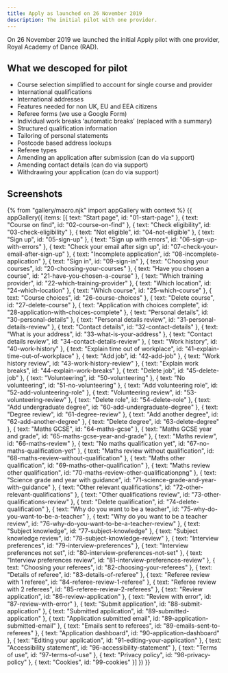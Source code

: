 ```yaml
---
title: Apply as launched on 26 November 2019
description: The initial pilot with one provider.
---
```

On 26 November 2019 we launched the initial Apply pilot with one provider, Royal Academy of Dance (RAD).

## What we descoped for pilot

* Course selection simplified to account for single course and provider
* International qualifications
* International addresses
* Features needed for non UK, EU and EEA citizens
* Referee forms (we use a Google Form)
* Individual work breaks ‘automatic breaks’ (replaced with a summary)
* Structured qualification information
* Tailoring of personal statements
* Postcode based address lookups
* Referee types
* Amending an application after submission (can do via support)
* Amending contact details (can do via support)
* Withdrawing your application (can do via support)

## Screenshots

{% from "gallery/macro.njk" import appGallery with context %}
{{ appGallery({
  items: [{
    text: "Start page",
    id: "01-start-page"
  }, {
    text: "Course on find",
    id: "02-course-on-find"
  }, {
    text: "Check eligibility",
    id: "03-check-eligibility"
  }, {
    text: "Not eligible",
    id: "04-not-eligible"
  }, {
    text: "Sign up",
    id: "05-sign-up"
  }, {
    text: "Sign up with errors",
    id: "06-sign-up-with-errors"
  }, {
    text: "Check your email after sign up",
    id: "07-check-your-email-after-sign-up"
  }, {
    text: "Incomplete application",
    id: "08-incomplete-application"
  }, {
    text: "Sign in",
    id: "09-sign-in"
  }, {
    text: "Choosing your courses",
    id: "20-choosing-your-courses"
  }, {
    text: "Have you chosen a course",
    id: "21-have-you-chosen-a-course"
  }, {
    text: "Which training provider",
    id: "22-which-training-provider"
  }, {
    text: "Which location",
    id: "24-which-location"
  }, {
    text: "Which course",
    id: "25-which-course"
  }, {
    text: "Course choices",
    id: "26-course-choices"
  }, {
    text: "Delete course",
    id: "27-delete-course"
  }, {
    text: "Application with choices complete",
    id: "28-application-with-choices-complete"
  }, {
    text: "Personal details",
    id: "30-personal-details"
  }, {
    text: "Personal details review",
    id: "31-personal-details-review"
  }, {
    text: "Contact details",
    id: "32-contact-details"
  }, {
    text: "What is your address",
    id: "33-what-is-your-address"
  }, {
    text: "Contact details review",
    id: "34-contact-details-review"
  }, {
    text: "Work history",
    id: "40-work-history"
  }, {
    text: "Explain time out of workplace",
    id: "41-explain-time-out-of-workplace"
  }, {
    text: "Add job",
    id: "42-add-job"
  }, {
    text: "Work history review",
    id: "43-work-history-review"
  }, {
    text: "Explain work breaks",
    id: "44-explain-work-breaks"
  }, {
    text: "Delete job",
    id: "45-delete-job"
  }, {
    text: "Volunteering",
    id: "50-volunteering"
  }, {
    text: "No volunteering",
    id: "51-no-volunteering"
  }, {
    text: "Add volunteering role",
    id: "52-add-volunteering-role"
  }, {
    text: "Volunteering review",
    id: "53-volunteering-review"
  }, {
    text: "Delete role",
    id: "54-delete-role"
  }, {
    text: "Add undergraduate degree",
    id: "60-add-undergraduate-degree"
  }, {
    text: "Degree review",
    id: "61-degree-review"
  }, {
    text: "Add another degree",
    id: "62-add-another-degree"
  }, {
    text: "Delete degree",
    id: "63-delete-degree"
  }, {
    text: "Maths GCSE",
    id: "64-maths-gcse"
  }, {
    text: "Maths GCSE year and grade",
    id: "65-maths-gcse-year-and-grade"
  }, {
    text: "Maths review",
    id: "66-maths-review"
  }, {
    text: "No maths qualification yet",
    id: "67-no-maths-qualification-yet"
  }, {
    text: "Maths review without qualification",
    id: "68-maths-review-without-qualification"
  }, {
    text: "Maths other qualification",
    id: "69-maths-other-qualification"
  }, {
    text: "Maths review other qualification",
    id: "70-maths-review-other-qualificationpng"
  }, {
    text: "Science grade and year with guidance",
    id: "71-science-grade-and-year-with-guidance"
  }, {
    text: "Other relevant qualifications",
    id: "72-other-relevant-qualifications"
  }, {
    text: "Other qualifications review",
    id: "73-other-qualifications-review"
  }, {
    text: "Delete qualification",
    id: "74-delete-qualification"
  }, {
    text: "Why do you want to be a teacher",
    id: "75-why-do-you-want-to-be-a-teacher"
  }, {
    text: "Why do you want to be a teacher review",
    id: "76-why-do-you-want-to-be-a-teacher-review"
  }, {
    text: "Subject knowledge",
    id: "77-subject-knowledge"
  }, {
    text: "Subject knowledge review",
    id: "78-subject-knowledge-review"
  }, {
    text: "Interview preferences",
    id: "79-interview-preferences"
  }, {
    text: "Interview preferences not set",
    id: "80-interview-preferences-not-set"
  }, {
    text: "Interview preferences review",
    id: "81-interview-preferences-review"
  }, {
    text: "Choosing your referees",
    id: "82-choosing-your-referees"
  }, {
    text: "Details of referee",
    id: "83-details-of-referee"
  }, {
    text: "Referee review with 1 referee",
    id: "84-referee-review-1-referee"
  }, {
    text: "Referee review with 2 referees",
    id: "85-referee-review-2-referees"
  }, {
    text: "Review application",
    id: "86-review-application"
  }, {
    text: "Review with error",
    id: "87-review-with-error"
  }, {
    text: "Submit application",
    id: "88-submit-application"
  }, {
    text: "Submitted application",
    id: "89-submitted-application"
  }, {
    text: "Application submitted email",
    id: "89-application-submitted-email"
  }, {
    text: "Emails sent to referees",
    id: "89-emails-sent-to-referees"
  }, {
    text: "Application dashboard",
    id: "90-application-dashboard"
  }, {
    text: "Editing your application",
    id: "91-editing-your-application"
  }, {
    text: "Accessibility statement",
    id: "96-accessibility-statement"
  }, {
    text: "Terms of use",
    id: "97-terms-of-use"
  }, {
    text: "Privacy policy",
    id: "98-privacy-policy"
  }, {
    text: "Cookies",
    id: "99-cookies"
  }]
}) }}
